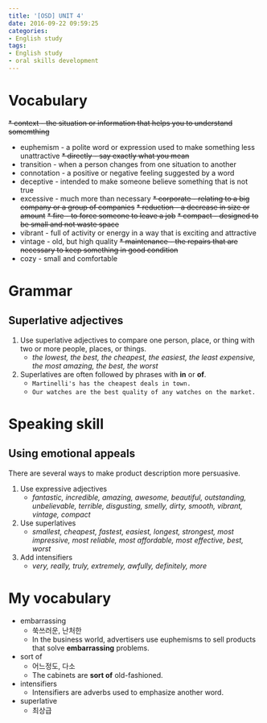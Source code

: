 ```yaml
---
title: '[OSD] UNIT 4'
date: 2016-09-22 09:59:25
categories: 
- English study
tags:
- English study
- oral skills development
---
```


# Vocabulary
~~* context - the situation or information that helps you to understand somemthing~~
* euphemism - a polite word or expression used to make something less unattractive
~~* directly - say exactly what you mean~~
* transition - when a person changes from one situation to another
* connotation - a positive or negative feeling suggested by a word
* deceptive - intended to make someone believe something that is not true
* excessive - much more than necessary
~~* corporate - relating to a big company or a group of companies~~
~~* reduction - a decrease in size or amount~~
~~* fire - to force someone to leave a job~~
~~* compact - designed to be small and not waste space~~ 
* vibrant - full of activity or energy in a way that is exciting and attractive 
* vintage - old, but high quality
~~* maintenance - the repairs that are necessary to keep something in good condition~~
* cozy - small and comfortable

# Grammar

## Superlative adjectives

1. Use superlative adjectives to compare one person, place, or thing with two or more people, places, or things.
    - *the lowest, the best, the cheapest, the easiest, the least expensive, the most amazing, the best, the worst*
2. Superlatives are often followed by phrases with **in** or **of**.
    - `Martinelli's has the cheapest deals in town.`
    - `Our watches are the best quality of any watches on the market.`

# Speaking skill

## Using emotional appeals
There are several ways to make product description more persuasive.

1. Use expressive adjectives
    - *fantastic, incredible, amazing, awesome, beautiful, outstanding, unbelievable, terrible, disgusting, smelly, dirty, smooth, vibrant, vintage, compact*
2. Use superlatives
    - *smallest, cheapest, fastest, easiest, longest, strongest, most impressive, most reliable, most affordable, most effective, best, worst*
3. Add intensifiers
    - *very, really, truly, extremely, awfully, definitely, more*

# My vocabulary
* embarrassing
    * 쑥쓰러운, 난처한
    * In the business world, advertisers use euphemisms to sell products that solve **embarrassing** problems.
* sort of
    * 어느정도, 다소 
    * The cabinets are **sort of** old-fashioned.
* intensifiers
    * Intensifiers are adverbs used to emphasize another word.
* superlative
    * 최상급


